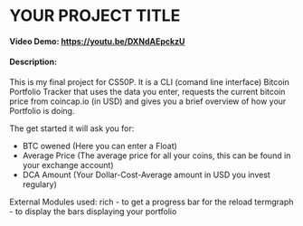 # YOUR PROJECT TITLE
#### Video Demo:  https://youtu.be/DXNdAEpckzU
#### Description:
This is my final project for CS50P.
It is a CLI (comand line interface) Bitcoin Portfolio Tracker that uses the data you enter, requests the current bitcoin price from coincap.io (in USD) and gives you a brief overview of how your Portfolio is doing.

The get started it will ask you for:
- BTC owened (Here you can enter a Float)
- Average Price (The average price for all your coins, this can be found in your exchange account)
- DCA Amount (Your Dollar-Cost-Average amount in USD you invest regulary)

External Modules used:
rich - to get a progress bar for the reload
termgraph - to display the bars displaying your portfolio

